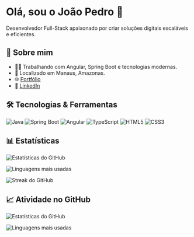# Olá, sou o João Pedro 👋

Desenvolvedor Full-Stack apaixonado por criar soluções digitais escaláveis e eficientes.

## 🧠 Sobre mim

- 👨‍💻 Trabalhando com Angular, Spring Boot e tecnologias modernas.
- 📍 Localizado em Manaus, Amazonas.
- 🌐 [Portfólio](https://portifoliojoaop.netlify.app/)
- 💼 [LinkedIn](https://www.linkedin.com/in/joao-pedro-pereira-da-silva)

## 🛠️ Tecnologias & Ferramentas

![Java](https://img.shields.io/badge/Java-007396?style=flat-square&logo=java&logoColor=white)
![Spring Boot](https://img.shields.io/badge/Spring%20Boot-6DB33F?style=flat-square&logo=springboot&logoColor=white)
![Angular](https://img.shields.io/badge/Angular-DD0031?style=flat-square&logo=angular&logoColor=white)
![TypeScript](https://img.shields.io/badge/TypeScript-007ACC?style=flat-square&logo=typescript&logoColor=white)
![HTML5](https://img.shields.io/badge/HTML5-E34F26?style=flat-square&logo=html5&logoColor=white)
![CSS3](https://img.shields.io/badge/CSS3-1572B6?style=flat-square&logo=css3&logoColor=white)

## 📊 Estatísticas

![Estatísticas do GitHub](https://github-readme-stats.vercel.app/api?username=joaopedrokmd&show_icons=true&theme=transparent)

![Linguagens mais usadas](https://github-readme-stats.vercel.app/api/top-langs/?username=joaopedrokmd&layout=compact&theme=transparent)

![Streak do GitHub](https://github-readme-streak-stats.herokuapp.com/?user=joaopedrokmd&theme=transparent)

## 📈 Atividade no GitHub

![Estatísticas do GitHub](https://github-readme-stats.vercel.app/api?username=joaopedrokmd&show_icons=true&theme=transparent)

![Linguagens mais usadas](https://github-readme-stats.vercel.app/api/top-langs/?username=joaopedrokmd&layout=compact&theme=transparent)
